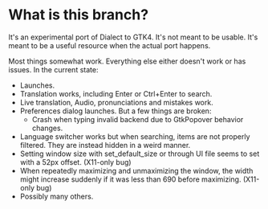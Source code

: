 # What is this branch?

It's an experimental port of Dialect to GTK4. It's not meant to be usable. It's meant to be a useful resource when the actual port happens.

Most things somewhat work. Everything else either doesn't work or has issues. In the current state:

- Launches.
- Translation works, including Enter or Ctrl+Enter to search.
- Live translation, Audio, pronunciations and mistakes work.
- Preferences dialog launches. But a few things are broken:
  - Crash when typing invalid backend due to GtkPopover behavior changes.
- Language switcher works but when searching, items are not properly filtered. They are instead hidden in a weird manner.
- Setting window size with set_default_size or through UI file seems to set with a 52px offset. (X11-only bug)
- When repeatedly maximizing and unmaximizing the window, the width might increase suddenly if it was less than 690 before maximizing. (X11-only bug)
- Possibly many others.
